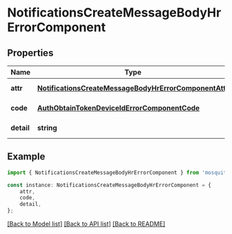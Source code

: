 # NotificationsCreateMessageBodyHrErrorComponent


## Properties

Name | Type | Description | Notes
------------ | ------------- | ------------- | -------------
**attr** | [**NotificationsCreateMessageBodyHrErrorComponentAttr**](NotificationsCreateMessageBodyHrErrorComponentAttr.md) |  | [default to undefined]
**code** | [**AuthObtainTokenDeviceIdErrorComponentCode**](AuthObtainTokenDeviceIdErrorComponentCode.md) |  | [default to undefined]
**detail** | **string** |  | [default to undefined]

## Example

```typescript
import { NotificationsCreateMessageBodyHrErrorComponent } from 'mosquito-alert';

const instance: NotificationsCreateMessageBodyHrErrorComponent = {
    attr,
    code,
    detail,
};
```

[[Back to Model list]](../README.md#documentation-for-models) [[Back to API list]](../README.md#documentation-for-api-endpoints) [[Back to README]](../README.md)
